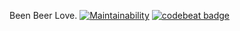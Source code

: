 Been Beer Love. [![Maintainability](https://api.codeclimate.com/v1/badges/633f50b669bd36317f05/maintainability)](https://codeclimate.com/github/ibrahnerd7/been_love_beer/maintainability)  [![codebeat badge](https://codebeat.co/badges/8dc0da26-9ba8-4f1d-9d40-694f9edc78c5)](https://codebeat.co/projects/github-com-ibrahnerd7-been-love-beer-master)

